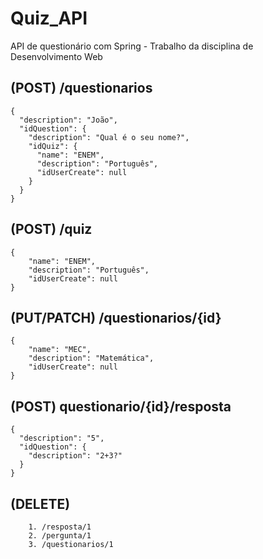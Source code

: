 # Quiz_API
API de questionário com Spring - Trabalho da disciplina de Desenvolvimento Web

## (POST) /questionarios

```
{
  "description": "João",
  "idQuestion": {
    "description": "Qual é o seu nome?",
    "idQuiz": {
      "name": "ENEM",
      "description": "Português",
      "idUserCreate": null
    }
  }
}
```

## (POST) /quiz

```
{
    "name": "ENEM",
    "description": "Português",
    "idUserCreate": null
}
```

## (PUT/PATCH) /questionarios/{id}

```
{
    "name": "MEC",
    "description": "Matemática",
    "idUserCreate": null
}
```

## (POST) questionario/{id}/resposta

```
{
  "description": "5",
  "idQuestion": {
    "description": "2+3?"
  }
}
```

## (DELETE) 

```
    1. /resposta/1
    2. /pergunta/1
    3. /questionarios/1
```